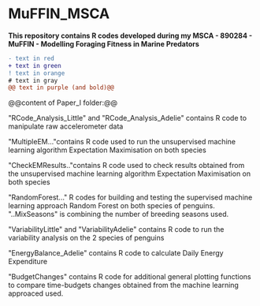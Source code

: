 # MuFFIN_MSCA
**This repository contains R codes developed during my MSCA - 890284 - MuFFIN - Modelling Foraging Fitness in Marine Predators**

```diff
- text in red
+ text in green
! text in orange
# text in gray
@@ text in purple (and bold)@@
```

@@content of Paper_I folder:@@

"RCode_Analysis_Little" and "RCode_Analysis_Adelie" contains R code to manipulate raw accelerometer data

"MultipleEM..."contains R code used to run the unsupervised machine learning algorithm Expectation Maximisation on both species

"CheckEMResults.."contains R code used to check results obtained from the unsupervised machine learning algorithm Expectation Maximisation on both species

"RandomForest..." R codes for building and testing the supervised machine learning approach Random Forest on both species of penguins. "..MixSeasons" is combining the number of  breeding seasons used.

"VariabilityLittle" and "VariabilityAdelie" contains R code to run the variability analysis on the 2 species of penguins

"EnergyBalance_Adelie" contains R code to calculate Daily Energy Expenditure

"BudgetChanges" contains R code for additional general plotting functions to compare time-budgets changes obtained from the machine learning approaced used. 

